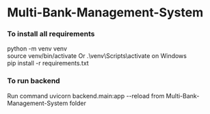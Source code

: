 # Multi-Bank-Management-System

### To install all requirements   
python -m venv venv  
source venv/bin/activate  Or .\venv\Scripts\activate on Windows  
pip install -r requirements.txt  

### To run backend
Run command uvicorn backend.main:app --reload from Multi-Bank-Management-System folder   
